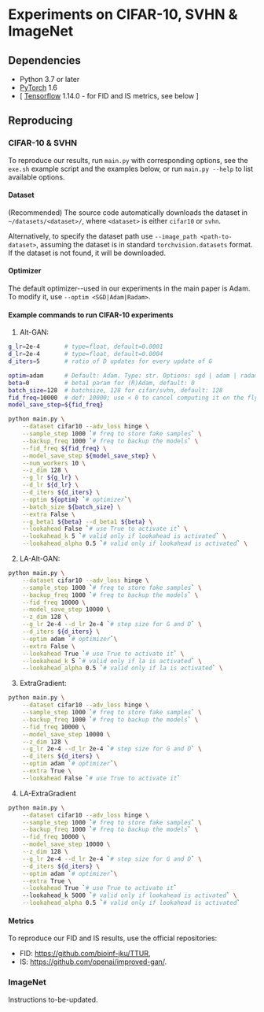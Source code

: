 # Experiments on CIFAR-10, SVHN \& ImageNet

## Dependencies
- Python 3.7 or later
- [PyTorch](https://pytorch.org/) 1.6
- \[ [Tensorflow](https://www.tensorflow.org/)   1.14.0 - for FID and IS metrics, see below \]

## Reproducing 

### CIFAR-10 \& SVHN

To reproduce our results, run `main.py` with corresponding options, 
see the `exe.sh` example script and the examples below, or run  `main.py --help` to list available options.


#### Dataset

(Recommended) The source code automatically downloads the dataset in `~/datasets/<dataset>/`, where `<dataset>` is either `cifar10` or `svhn`.

Alternatively, to specify the dataset path use `--image_path <path-to-dataset>`, assuming the dataset is in standard `torchvision.datasets` format.
If the dataset is not found, it will be downloaded.

#### Optimizer
The default optimizer--used in our experiments in the main paper is Adam. To modify it, use `--optim <SGD|Adam|Radam>`.

#### Example commands to run CIFAR-10 experiments
1. Alt-GAN:
```bash
g_lr=2e-4   	# type=float, default=0.0001
d_lr=2e-4       # type=float, default=0.0004
d_iters=5       # ratio of D updates for every update of G

optim=adam      # Default: Adam. Type: str. Options: sgd | adam | radam.
beta=0          # beta1 param for (R)Adam, default: 0
batch_size=128  # batchsize, 128 for cifar/svhn, default: 128
fid_freq=10000  # def: 10000; use < 0 to cancel computing it on the fly (models will be stored)
model_save_step=${fid_freq}

python main.py \
    --dataset cifar10 --adv_loss hinge \
    --sample_step 1000 `# freq to store fake samples` \
    --backup_freq 1000 `# freq to backup the models` \
    --fid_freq ${fid_freq} \
    --model_save_step ${model_save_step} \
    --num_workers 10 \
    --z_dim 128 \
    --g_lr ${g_lr} \
    --d_lr ${d_lr} \
    --d_iters ${d_iters} \
    --optim ${optim} `# optimizer`\
    --batch_size ${batch_size} \
    --extra False \
    --g_beta1 ${beta} --d_beta1 ${beta} \
    --lookahead False `# use True to activate it` \
    --lookahead_k 5 `# valid only if lookahead is activated` \
    --lookahead_alpha 0.5 `# valid only if lookahead is activated` \
```

2. LA-Alt-GAN:
```bash
python main.py \
    --dataset cifar10 --adv_loss hinge \
    --sample_step 1000 `# freq to store fake samples` \
    --backup_freq 1000 `# freq to backup the models` \
    --fid_freq 10000 \
    --model_save_step 10000 \
    --z_dim 128 \
    --g_lr 2e-4 --d_lr 2e-4 `# step size for G and D` \
    --d_iters ${d_iters} \
    --optim adam `# optimizer`\
    --extra False \
    --lookahead True `# use True to activate it` \
    --lookahead_k 5 `# valid only if la is activated` \
    --lookahead_alpha 0.5 `# valid only if la is activated` \
```

3. ExtraGradient:
```bash
python main.py \
    --dataset cifar10 --adv_loss hinge \
    --sample_step 1000 `# freq to store fake samples` \
    --backup_freq 1000 `# freq to backup the models` \
    --fid_freq 10000 \
    --model_save_step 10000 \
    --z_dim 128 \
    --g_lr 2e-4 --d_lr 2e-4 `# step size for G and D` \
    --d_iters ${d_iters} \
    --optim adam `# optimizer`\
    --extra True \
    --lookahead False `# use True to activate it`
```

4. LA-ExtraGradient
```bash
python main.py \
    --dataset cifar10 --adv_loss hinge \
    --sample_step 1000 `# freq to store fake samples` \
    --backup_freq 1000 `# freq to backup the models` \
    --fid_freq 10000 \
    --model_save_step 10000 \
    --z_dim 128 \
    --g_lr 2e-4 --d_lr 2e-4 `# step size for G and D` \
    --d_iters ${d_iters} \
    --optim adam `# optimizer`\
    --extra True \
    --lookahead True `# use True to activate it`
    --lookahead_k 5000 `# valid only if lookahead is activated` \
    --lookahead_alpha 0.5 `# valid only if lookahead is activated`
```

#### Metrics
To reproduce our FID and IS results, use the official repositories:
- FID: https://github.com/bioinf-jku/TTUR,
- IS: https://github.com/openai/improved-gan/.


### ImageNet

Instructions to-be-updated.